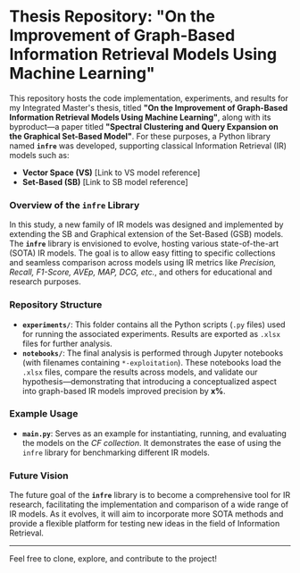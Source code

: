 # Thesis Repository: "On the Improvement of Graph-Based Information Retrieval Models Using Machine Learning"

This repository hosts the code implementation, experiments, and results for my Integrated Master's thesis, titled **"On the Improvement of Graph-Based Information Retrieval Models Using Machine Learning"**, along with its byproduct—a paper titled **"Spectral Clustering and Query Expansion on the Graphical Set-Based Model"**. For these purposes, a Python library named **`infre`** was developed, supporting classical Information Retrieval (IR) models such as:

- **Vector Space (VS)** [Link to VS model reference]
- **Set-Based (SB)** [Link to SB model reference]

### Overview of the `infre` Library

In this study, a new family of IR models was designed and implemented by extending the SB and Graphical extension of the Set-Based (GSB) models. The **`infre`** library is envisioned to evolve, hosting various state-of-the-art (SOTA) IR models. The goal is to allow easy fitting to specific collections and seamless comparison across models using IR metrics like *Precision, Recall, F1-Score, AVEp, MAP, DCG, etc.*, and others for educational and research purposes.

### Repository Structure

- **`experiments/`**: This folder contains all the Python scripts (`.py` files) used for running the associated experiments. Results are exported as `.xlsx` files for further analysis.
- **`notebooks/`**: The final analysis is performed through Jupyter notebooks (with filenames containing `*-exploitation`). These notebooks load the `.xlsx` files, compare the results across models, and validate our hypothesis—demonstrating that introducing a conceptualized aspect into graph-based IR models improved precision by **x%**.

### Example Usage

- **`main.py`**: Serves as an example for instantiating, running, and evaluating the models on the *CF collection*. It demonstrates the ease of using the `infre` library for benchmarking different IR models.

### Future Vision

The future goal of the **`infre`** library is to become a comprehensive tool for IR research, facilitating the implementation and comparison of a wide range of IR models. As it evolves, it will aim to incorporate more SOTA methods and provide a flexible platform for testing new ideas in the field of Information Retrieval.

---

Feel free to clone, explore, and contribute to the project!
